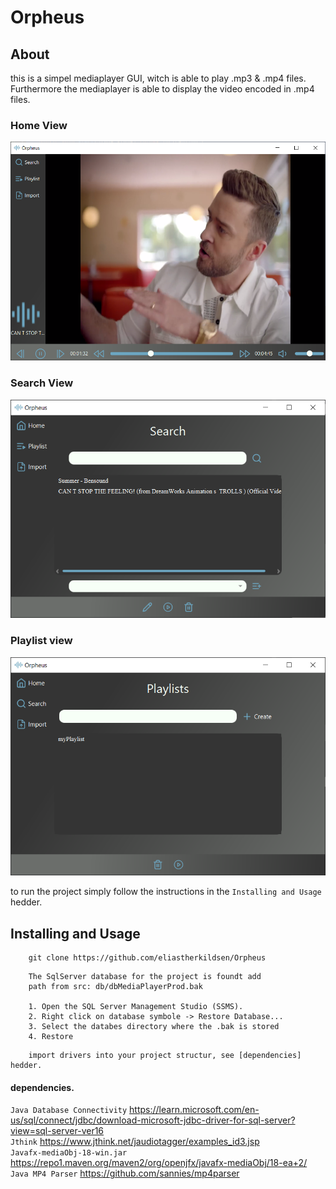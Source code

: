 # Orpheus


## About

this is a simpel mediaplayer GUI, witch is able to play .mp3 & .mp4 files. 
Furthermore the mediaplayer is able to display the video encoded in .mp4 files. 
### Home View
<img src="homeView.PNG"/>

### Search View
<img src="SearchView.png"/>

### Playlist view
<img src="PlayListView.PNG">

to run the project simply follow the instructions in the `Installing and Usage` hedder. 

## Installing and Usage
```
    git clone https://github.com/eliastherkildsen/Orpheus
```
``` 
    The SqlServer database for the project is foundt add 
    path from src: db/dbMediaPlayerProd.bak
    
    1. Open the SQL Server Management Studio (SSMS).
    2. Right click on database symbole -> Restore Database...
    3. Select the databes directory where the .bak is stored  
    4. Restore
```
```
    import drivers into your project structur, see [dependencies] hedder.  
```

    



#### dependencies. 

`Java Database Connectivity` https://learn.microsoft.com/en-us/sql/connect/jdbc/download-microsoft-jdbc-driver-for-sql-server?view=sql-server-ver16 <br>
`Jthink` https://www.jthink.net/jaudiotagger/examples_id3.jsp <br>
`Javafx-mediaObj-18-win.jar` https://repo1.maven.org/maven2/org/openjfx/javafx-mediaObj/18-ea+2/ <br>
`Java MP4 Parser` https://github.com/sannies/mp4parser
